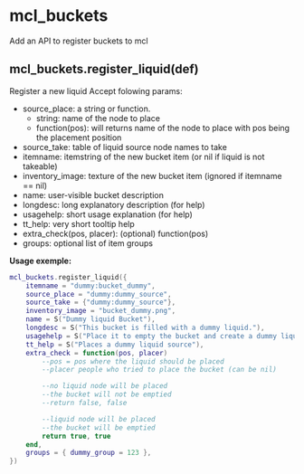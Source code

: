# mcl_buckets
Add an API to register buckets to mcl

## mcl_buckets.register_liquid(def)

Register a new liquid
Accept folowing params:
* source_place: a string or function.
	* string: name of the node to place
	* function(pos): will returns name of the node to place with pos being the placement position
* source_take: table of liquid source node names to take
* itemname: itemstring of the new bucket item (or nil if liquid is not takeable)
* inventory_image: texture of the new bucket item (ignored if itemname == nil)
* name: user-visible bucket description
* longdesc: long explanatory description (for help)
* usagehelp: short usage explanation (for help)
* tt_help: very short tooltip help
* extra_check(pos, placer): (optional) function(pos)
* groups: optional list of item groups


**Usage exemple:**
```lua
mcl_buckets.register_liquid({
	itemname = "dummy:bucket_dummy",
	source_place = "dummy:dummy_source",
	source_take = {"dummy:dummy_source"},
	inventory_image = "bucket_dummy.png",
	name = S("Dummy liquid Bucket"),
	longdesc = S("This bucket is filled with a dummy liquid."),
	usagehelp = S("Place it to empty the bucket and create a dummy liquid source."),
	tt_help = S("Places a dummy liquid source"),
	extra_check = function(pos, placer)
		--pos = pos where the liquid should be placed
		--placer people who tried to place the bucket (can be nil)

		--no liquid node will be placed
		--the bucket will not be emptied
		--return false, false

		--liquid node will be placed
		--the bucket will be emptied
		return true, true
	end,
	groups = { dummy_group = 123 },
})
```